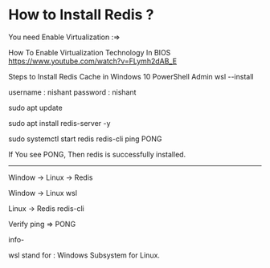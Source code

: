 # How to Install Redis ?
You need Enable Virtualization :=> 

How To Enable Virtualization Technology In BIOS
https://www.youtube.com/watch?v=FLymh2dAB_E


Steps to Install Redis Cache in Windows 10
PowerShell Admin 
wsl --install

username : nishant
password : nishant

sudo apt update

sudo apt install redis-server -y

sudo systemctl start redis
redis-cli
ping
PONG

If You see PONG, Then redis is successfully installed.


---
Window -> Linux -> Redis

Window -> Linux
wsl

Linux -> Redis
redis-cli

Verify
ping => PONG

info-

wsl stand for : Windows Subsystem for Linux.